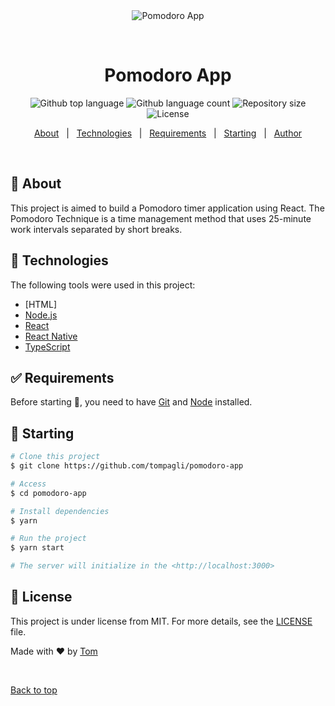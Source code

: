 <div align="center" id="top"> 
  <img src="./.github/app.gif" alt="Pomodoro App" />

  &#xa0;

  <!-- <a href="https://pomodoroapp.netlify.app">Demo</a> -->
</div>

<h1 align="center">Pomodoro App</h1>

<p align="center">
  <img alt="Github top language" src="https://img.shields.io/github/languages/top/tompagli/pomodoro-app?color=56BEB8">

  <img alt="Github language count" src="https://img.shields.io/github/languages/count/tompagli/pomodoro-app?color=56BEB8">

  <img alt="Repository size" src="https://img.shields.io/github/repo-size/tompagli/pomodoro-app?color=56BEB8">

  <img alt="License" src="https://img.shields.io/github/license/tompagli/pomodoro-app?color=56BEB8">

  <!-- <img alt="Github issues" src="https://img.shields.io/github/issues/tompagli/pomodoro-app?color=56BEB8" /> -->

  <!-- <img alt="Github forks" src="https://img.shields.io/github/forks/tompagli/pomodoro-app?color=56BEB8" /> -->

  <!-- <img alt="Github stars" src="https://img.shields.io/github/stars/tompagli/pomodoro-app?color=56BEB8" /> -->
</p>

<!-- Status -->

<!-- <h4 align="center"> 
	🚧  Pomodoro App 🚀 Under construction...  🚧
</h4> 

<hr> -->

<p align="center">
  <a href="#dart-about">About</a> &#xa0; | &#xa0; 
  <a href="#rocket-technologies">Technologies</a> &#xa0; | &#xa0;
  <a href="#white_check_mark-requirements">Requirements</a> &#xa0; | &#xa0;
  <a href="#checkered_flag-starting">Starting</a> &#xa0; | &#xa0;
  <a href="https://github.com/tompagli" target="_blank">Author</a>
</p>

<br>

## :dart: About ##

This project is aimed to build a Pomodoro timer application using React. The Pomodoro Technique is a time management method that uses 25-minute work intervals separated by short breaks.

## :rocket: Technologies ##

The following tools were used in this project:

- [HTML]
- [Node.js](https://nodejs.org/en/)
- [React](https://pt-br.reactjs.org/)
- [React Native](https://reactnative.dev/)
- [TypeScript](https://www.typescriptlang.org/)

## :white_check_mark: Requirements ##

Before starting :checkered_flag:, you need to have [Git](https://git-scm.com) and [Node](https://nodejs.org/en/) installed.

## :checkered_flag: Starting ##

```bash
# Clone this project
$ git clone https://github.com/tompagli/pomodoro-app

# Access
$ cd pomodoro-app

# Install dependencies
$ yarn

# Run the project
$ yarn start

# The server will initialize in the <http://localhost:3000>
```

## :memo: License ##

This project is under license from MIT. For more details, see the [LICENSE](LICENSE.md) file.


Made with :heart: by <a href="https://github.com/tompagli" target="_blank">Tom</a>

&#xa0;

<a href="#top">Back to top</a>
